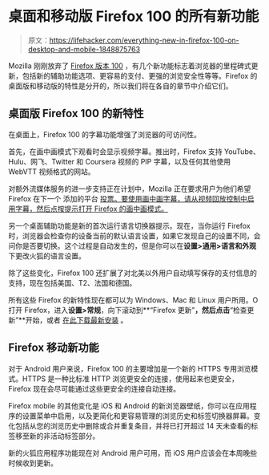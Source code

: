 # 桌面和移动版 Firefox 100 的所有新功能

> 原文：<https://lifehacker.com/everything-new-in-firefox-100-on-desktop-and-mobile-1848875763>

Mozilla 刚刚放弃了 [Firefox 版本 100](https://blog.mozilla.org/en/mozilla/celebrating-firefox-100/) ，有几个新功能标志着浏览器的里程碑式更新，包括新的辅助功能选项、更容易的支付、更强的浏览安全性等等。Firefox 的桌面版和移动版的特性是分开的，所以我们将在各自的章节中介绍它们。



## 桌面版 Firefox 100 的新特性

在桌面上，Firefox 100 的字幕功能增强了浏览器的可访问性。

首先，在画中画模式下观看时会显示视频字幕。推出时，Firefox 支持 YouTube、Hulu、网飞、Twitter 和 Coursera 视频的 PIP 字幕，以及任何其他使用 WebVTT 视频格式的网站。

对额外流媒体服务的进一步支持正在计划中，Mozilla 正在要求用户为他们希望 Firefox 在下一个 添加的平台 [投票。要使用画中画字幕，请从视频回放控制中启用字幕，然后点按提示打开 Firefox 的画中画模式。](https://connect.mozilla.org/t5/discussions/pip-subtitles-support-poll-vote-for-the-next-round-of-supported/m-p/4972#M2196) 

另一个桌面辅助功能是新的首次运行语言切换器提示。现在，当你运行 Firefox 时，浏览器会检查你的设备当前的默认语言设置，如果它发现自己的设置不同，会问你是否要切换。这个过程是自动发生的，但是你可以在**设置>通用>语言和外观**下更改火狐的语言设置。

除了这些变化，Firefox 100 还扩展了对北美以外用户自动填写保存的支付信息的支持，现在包括美国、T2、法国和德国。

所有这些 Firefox 的新特性现在都可以为 Windows、Mac 和 Linux 用户所用。O 打开 Firefox，进入**设置>常规**，向下滚动到**“Firefox 更新”**，然后点击**“检查更新”**开始，或者 [在此下载最新安装](https://www.mozilla.org/en-US/firefox/new/?utm_source=blog.mozilla.org&utm_campaign=firefox_frontier&utm_medium=referral) 。

## Firefox 移动新功能

对于 Android 用户来说，Firefox 100 的主要增加是一个新的 HTTPS 专用浏览模式。HTTPS 是一种比标准 HTTP 浏览更安全的连接，使用起来也更安全，Firefox 现在会尽可能通过这些更安全的连接自动连接。

Firefox mobile 的其他变化是 iOS 和 Android 的新浏览器壁纸，你可以在应用程序的设置菜单中启用，以及更简化和更容易管理的浏览历史和标签切换器屏幕。变化包括从您的浏览历史中删除或合并重复条目，并将已打开超过 14 天未查看的标签移至新的非活动标签部分。

新的火狐应用程序功能现在对 Android 用户可用，而 iOS 用户应该会在本周晚些时候收到更新。